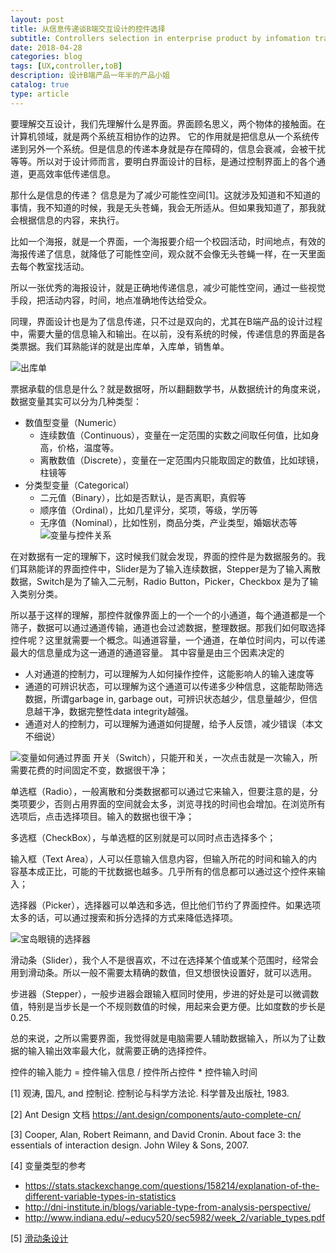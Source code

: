 ```yaml
---
layout: post
title: 从信息传递谈B端交互设计的控件选择
subtitle: Controllers selection in enterprise product by infomation transfer
date: 2018-04-28
categories: blog
tags: [UX,controller,toB]
description: 设计B端产品一年半的产品小姐
catalog: true
type: article
---
```



要理解交互设计，我们先理解什么是界面。界面顾名思义，两个物体的接触面。在计算机领域，就是两个系统互相协作的边界。
它的作用就是把信息从一个系统传递到另外一个系统。但是信息的传递本身就是存在障碍的，信息会衰减，会被干扰等等。所以对于设计师而言，要明白界面设计的目标，是通过控制界面上的各个通道，更高效率低传递信息。

那什么是信息的传递？ 信息是为了减少可能性空间[1]。这就涉及知道和不知道的事情，我不知道的时候，我是无头苍蝇，我会无所适从。但如果我知道了，那我就会根据信息的内容，来执行。

比如一个海报，就是一个界面，一个海报要介绍一个校园活动，时间地点，有效的海报传递了信息，就降低了可能性空间，观众就不会像无头苍蝇一样，在一天里面去每个教室找活动。

所以一张优秀的海报设计，就是正确地传递信息，减少可能性空间，通过一些视觉手段，把活动内容，时间，地点准确地传达给受众。

同理，界面设计也是为了信息传递，只不过是双向的，尤其在B端产品的设计过程中，需要大量的信息输入和输出。在以前，没有系统的时候，传递信息的界面是各类票据。我们耳熟能详的就是出库单，入库单，销售单。

![出库单](http://7xuywf.com1.z0.glb.clouddn.com/Outbound_order.png)

票据承载的信息是什么？就是数据呀，所以翻翻数学书，从数据统计的角度来说，数据变量其实可以分为几种类型：
- 数值型变量（Numeric）
	- 连续数值（Continuous），变量在一定范围的实数之间取任何值，比如身高，价格，温度等。
	- 离散数值（Discrete），变量在一定范围内只能取固定的数值，比如球镜，柱镜等
- 分类型变量（Categorical）
	- 二元值（Binary），比如是否默认，是否离职，真假等
	- 顺序值（Ordinal），比如几星评分，奖项，等级，学历等
	- 无序值（Nominal），比如性别，商品分类，产业类型，婚姻状态等
![变量与控件关系](http://7xuywf.com1.z0.glb.clouddn.com/controller_variable_and_controller.png)

在对数据有一定的理解下，这时候我们就会发现，界面的控件是为数据服务的。我们耳熟能详的界面控件中，Slider是为了输入连续数据，Stepper是为了输入离散数据，Switch是为了输入二元制，Radio Button，Picker，Checkbox 是为了输入类别分类。

所以基于这样的理解，那控件就像界面上的一个一个的小通道，每个通道都是一个筛子，数据可以通过通道传输，通道也会过滤数据，整理数据。那我们如何取选择控件呢？这里就需要一个概念。叫通道容量，一个通道，在单位时间内，可以传递最大的信息量成为这一通道的通道容量。
其中容量是由三个因素决定的
- 人对通道的控制力，可以理解为人如何操作控件，这能影响人的输入速度等
- 通道的可辨识状态，可以理解为这个通道可以传递多少种信息，这能帮助筛选数据，所谓garbage in, garbage out，可辨识状态越少，信息量越少，但信息越干净，数据完整性data integrity越强。
- 通道对人的控制力，可以理解为通道如何提醒，给予人反馈，减少错误（本文不细说）


![变量如何通过界面](http://7xuywf.com1.z0.glb.clouddn.com/controller_relation_between_variable_controller.png)
开关（Switch），只能开和关，一次点击就是一次输入，所需要花费的时间固定不变，数据很干净；

单选框（Radio），一般离散和分类数据都可以通过它来输入，但要注意的是，分类项要少，否则占用界面的空间就会太多，浏览寻找的时间也会增加。在浏览所有选项后，点击选择项目。输入的数据也很干净；

多选框（CheckBox），与单选框的区别就是可以同时点击选择多个；

输入框（Text Area），人可以任意输入信息内容，但输入所花的时间和输入的内容基本成正比，可能的干扰数据也越多。几乎所有的信息都可以通过这个控件来输入；

选择器（Picker），选择器可以单选和多选，但比他们节约了界面控件。如果选项太多的话，可以通过搜索和拆分选择的方式来降低选择项。


![宝岛眼镜的选择器](http://7xuywf.com1.z0.glb.clouddn.com/controller_picker.png)

滑动条（Slider），我个人不是很喜欢，不过在选择某个值或某个范围时，经常会用到滑动条。所以一般不需要太精确的数值，但又想很快设置好，就可以选用。

步进器（Stepper），一般步进器会跟输入框同时使用，步进的好处是可以微调数值，特别是当步长是一个不规则数值的时候，用起来会更方便。比如度数的步长是0.25.

总的来说，之所以需要界面，我觉得就是电脑需要人辅助数据输入，所以为了让数据的输入输出效率最大化，就需要正确的选择控件。

控件的输入能力 = 控件输入信息 / 控件所占控件 * 控件输入时间



[1] 观涛, 国凡, and 控制论. 控制论与科学方法论. 科学普及出版社, 1983.

[2] Ant Design 文档 https://ant.design/components/auto-complete-cn/

[3] Cooper, Alan, Robert Reimann, and David Cronin. About face 3: the essentials of interaction design. John Wiley & Sons, 2007.

[4] 变量类型的参考
- https://stats.stackexchange.com/questions/158214/explanation-of-the-different-variable-types-in-statistics
- http://dni-institute.in/blogs/variable-type-from-analysis-perspective/
- http://www.indiana.edu/~educy520/sec5982/week_2/variable_types.pdf

[5] [滑动条设计](http://blog.jobbole.com/95198/)

